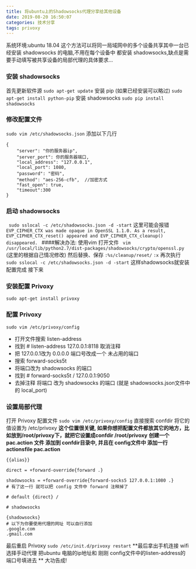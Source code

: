 ```yaml
---
title: 将ubuntu上的Shadowsocks代理分享给其他设备
date: 2019-08-20 16:50:07
categories: 技术分享
tags: privoxy
---
```


系统环境:ubuntu 18.04
这个方法可以将同一局域网中的多个设备共享其中一台已经安装 shadowsocks 的电脑,不用在每个设备中 都安装 shadowsocks,缺点是需要手动填写被共享设备的局部代理的具体要求...

### 安装 shadowsocks
首先更新软件源
`sudo apt-get update`
安装 pip (如果已经安装可以略过)
`sudo apt-get install python-pip`
安装 shadowsocks
`sudo pip install shadowsocks`
### 修改配置文件
`sudo vim /etc/shadowsocks.json`
添加以下几行

```
{
    "server": "你的服务器ip",
    "server_port": 你的服务器端口,
    "local_address": "127.0.0.1",
    "local_port": 1080,
    "password": "密码",
    "method": "aes-256-cfb",  //加密方式
    "fast_open": true,
    "timeout":300
}
```

### 启动 shadowsocks
` sudo sslocal -c /etc/shadowsocks.json -d -start`
这里可能会报错
`EVP_CIPHER_CTX was made opaque in OpenSSL 1.1.0. As a result, EVP_CIPHER_CTX_reset() appeared and EVP_CIPHER_CTX_cleanup() disappeared.
`
####解决办法:
使用vim 打开文件
` vim /usr/local/lib/python2.7/dist-packages/shadowsocks/crypto/openssl.py`
(这里的根据自己情况修改)
然后替换、保存
`:%s/cleanup/reset/`
`:x`
再次执行
` sudo sslocal -c /etc/shadowsocks.json -d -start`
这样shadowsocks就安装配置完成 接下来
### 安装配置 Privoxy
`sudo apt-get install privoxy`
### 配置 Privoxy
`sudo vim /etc/privoxy/config`
- 打开文件搜索 listen-address
- 找到 # listen-address 127.0.0.1:8118 取消注释
- 把 127.0.0.1改为 0.0.0.0 端口号改成一个 未占用的端口
- 搜索 forward-socks5t
- 将端口改为 shadowsocks 的端口
- 找到 # forward-socks5t / 127.0.0.1:9050
- 去掉注释 将端口 改为 shadowsocks 的端口 (就是 shadowsocks.json文件中的 local_port)
### 设置局部代理
打开 Privoxy 配置文件
`sudo vim /etc/privoxy/config`
直接搜索 confdir 将它的值设置为 /etc/privoxy
**这个位置很关键, 如果你想把配置文件都放其它的地方，比如放到/root/privoxy下，就把它设置成confdir /root/privoxy**
**创建一个 pac.action  文件 添加到 confdir目录中, 并且在 config文件中 添加一行 actionsfile pac.action**
```
{{alias}}

direct = +forward-override{forward .}

shadowsocks = +forward-override{forward-socks5 127.0.0.1:1080 .}
# 有了这一行 就可以把 config 文件中 forward 注释掉了

# default {direct} /

# shadowsocks

{shadowsocks}
# 以下为你要使用代理的网址 可以自行添加
.google.com
.gmail.com
```
最后重启 Privoxy
`sudo /etc/init.d/privoxy restart`
**最后拿出手机连接 wifi 选择手动代理 把ubuntu 电脑的ip地址和 刚刚 config文件中的listen-address的端口号填进去
**
大功告成!
